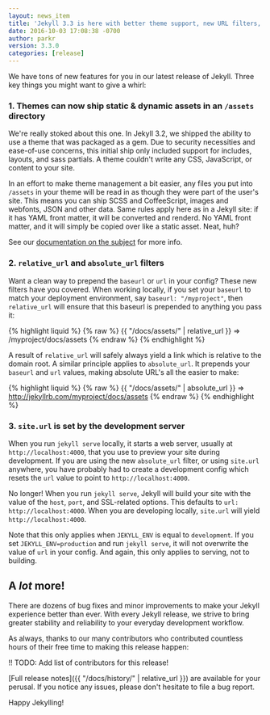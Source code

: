 ```yaml
---
layout: news_item
title: 'Jekyll 3.3 is here with better theme support, new URL filters, and tons more'
date: 2016-10-03 17:08:38 -0700
author: parkr
version: 3.3.0
categories: [release]
---
```


We have tons of new features for you in our latest release of Jekyll. Three
key things you might want to give a whirl:

### 1. Themes can now ship static & dynamic assets in an `/assets` directory

We're really stoked about this one. In Jekyll 3.2, we shipped the ability
to use a theme that was packaged as a gem. Due to security necessities and
ease-of-use concerns, this initial ship only included support for includes,
layouts, and sass partials. A theme couldn't write any CSS, JavaScript, or
content to your site.

In an effort to make theme management a bit easier, any files you put into
`/assets` in your theme will be read in as though they were part of the
user's site. This means you can ship SCSS and CoffeeScript, images and
webfonts, JSON and other data. Same rules apply here as in a Jekyll site:
if it has YAML front matter, it will be converted and renderd. No YAML
front matter, and it will simply be copied over like a static asset. Neat,
huh?

See our [documentation on the subject](/docs/assets#assets-directory) for
more info.

### 2. `relative_url` and `absolute_url` filters

Want a clean way to prepend the `baseurl` or `url` in your config? These
new filters have you covered. When working locally, if you set your
`baseurl` to match your deployment environment, say `baseurl: "/myproject"`,
then `relative_url` will ensure that this baseurl is prepended to anything
you pass it:

{% highlight liquid %}
{% raw %}
{{ "/docs/assets/" | relative_url }} => /myproject/docs/assets
{% endraw %}
{% endhighlight %}

A result of `relative_url` will safely always yield a link which is
relative to the domain root. A similar principle applies to `absolute_url`.
It prepends your `baseurl` and `url` values, making absolute URL's all the
easier to make:

{% highlight liquid %}
{% raw %}
{{ "/docs/assets/" | absolute_url }} => http://jekyllrb.com/myproject/docs/assets
{% endraw %}
{% endhighlight %}

### 3. `site.url` is set by the development server

When you run `jekyll serve` locally, it starts a web server, usually at
`http://localhost:4000`, that you use to preview your site during
development. If you are using the new `absolute_url` filter, or using
`site.url` anywhere, you have probably had to create a development config
which resets the `url` value to point to `http://localhost:4000`.

No longer! When you run `jekyll serve`, Jekyll will build your site with
the value of the `host`, `port`, and SSL-related options. This defaults to
`url: http://localhost:4000`. When you are developing locally, `site.url`
will yield `http://localhost:4000`.

Note that this only applies when `JEKYLL_ENV` is equal to `development`. If
you set `JEKYLL_ENV=production` and run `jekyll serve`, it will not
overwrite the value of `url` in your config. And again, this only applies
to serving, not to building.

## A *lot* more!

There are dozens of bug fixes and minor improvements to make your Jekyll
experience better than ever. With every Jekyll release, we strive to bring
greater stability and reliability to your everyday development workflow.

As always, thanks to our many contributors who contributed countless hours
of their free time to making this release happen:

!! TODO: Add list of contributors for this release!

[Full release notes]({{ "/docs/history/" | relative_url }}) are available
for your perusal. If you notice any issues, please don't hesitate to file a
bug report.

Happy Jekylling!
